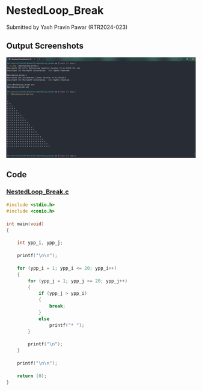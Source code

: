 # NestedLoop_Break

Submitted by Yash Pravin Pawar (RTR2024-023)

## Output Screenshots
![output.png](./02-Screenshots/output.png)

## Code
### [NestedLoop_Break.c](./01-Code/NestedLoop_Break.c)
```c
#include <stdio.h>
#include <conio.h>

int main(void)
{

    int ypp_i, ypp_j;
    
    printf("\n\n");

    for (ypp_i = 1; ypp_i <= 20; ypp_i++)
    {
        for (ypp_j = 1; ypp_j <= 20; ypp_j++)
        {
            if (ypp_j > ypp_i)
            {
                break;
            }
            else
                printf("* ");
        }

        printf("\n");
    }

    printf("\n\n");

    return (0);
}
```
